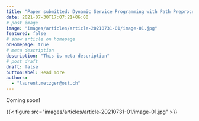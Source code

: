 ```yaml
---
title: "Paper submitted: Dynamic Service Programming with Path Preprocessing"
date: 2021-07-30T17:07:21+06:00
# post image
image: "images/articles/article-20210731-01/image-01.jpg"
featured: false
# show article on homepage
onHomepage: true
# meta description
description: "This is meta description"
# post draft
draft: false
buttonLabel: Read more
authors:
  - "laurent.metzger@ost.ch"
---
```


Coming soon!

{{< figure src="images/articles/article-20210731-01/image-01.jpg" >}}